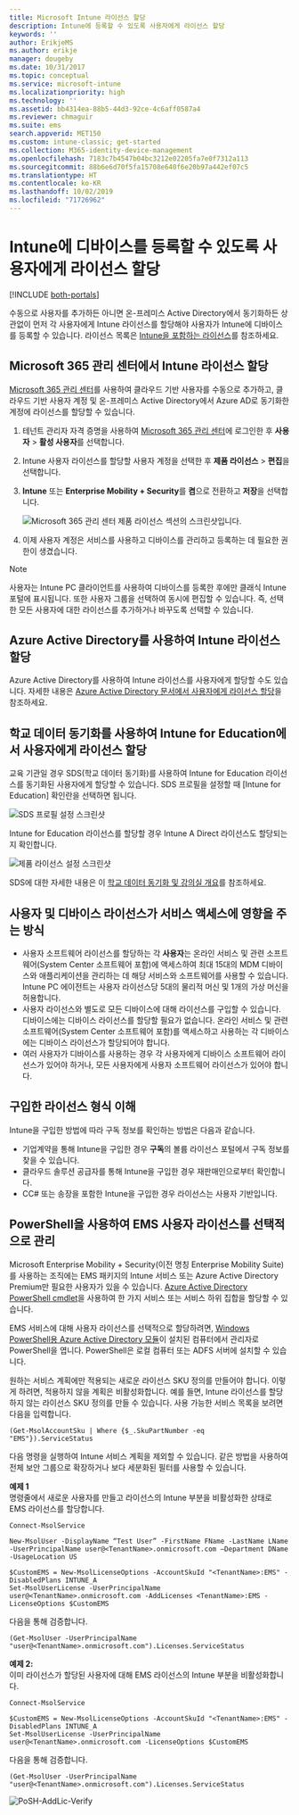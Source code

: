 ```yaml
---
title: Microsoft Intune 라이선스 할당
description: Intune에 등록할 수 있도록 사용자에게 라이선스 할당
keywords: ''
author: ErikjeMS
ms.author: erikje
manager: dougeby
ms.date: 10/31/2017
ms.topic: conceptual
ms.service: microsoft-intune
ms.localizationpriority: high
ms.technology: ''
ms.assetid: bb4314ea-88b5-44d3-92ce-4c6aff0587a4
ms.reviewer: chmaguir
ms.suite: ems
search.appverid: MET150
ms.custom: intune-classic; get-started
ms.collection: M365-identity-device-management
ms.openlocfilehash: 7183c7b4547b04bc3212e02205fa7e0f7312a113
ms.sourcegitcommit: 88b6e6d70f5fa15708e640f6e20b97a442ef07c5
ms.translationtype: HT
ms.contentlocale: ko-KR
ms.lasthandoff: 10/02/2019
ms.locfileid: "71726962"
---
```

# <a name="assign-licenses-to-users-so-they-can-enroll-devices-in-intune"></a>Intune에 디바이스를 등록할 수 있도록 사용자에게 라이선스 할당

[!INCLUDE [both-portals](../../intune-classic/includes/note-for-both-portals.md)]

수동으로 사용자를 추가하든 아니면 온-프레미스 Active Directory에서 동기화하든 상관없이 먼저 각 사용자에게 Intune 라이선스를 할당해야 사용자가 Intune에 디바이스를 등록할 수 있습니다. 라이선스 목록은 [Intune을 포함하는 라이선스](../licenses.md)를 참조하세요.

## <a name="assign-an-intune-license-in-the-microsoft-365-admin-center"></a>Microsoft 365 관리 센터에서 Intune 라이선스 할당

[Microsoft 365 관리 센터](http://go.microsoft.com/fwlink/p/?LinkId=698854)를 사용하여 클라우드 기반 사용자를 수동으로 추가하고, 클라우드 기반 사용자 계정 및 온-프레미스 Active Directory에서 Azure AD로 동기화한 계정에 라이선스를 할당할 수 있습니다.

1. 테넌트 관리자 자격 증명을 사용하여 [Microsoft 365 관리 센터](http://go.microsoft.com/fwlink/p/?LinkId=698854)에 로그인한 후 **사용자** > **활성 사용자**를 선택합니다.

2. Intune 사용자 라이선스를 할당할 사용자 계정을 선택한 후 **제품 라이선스** > **편집**을 선택합니다.

3. **Intune** 또는 **Enterprise Mobility + Security**를 **켬**으로 전환하고 **저장**을 선택합니다.

   ![Microsoft 365 관리 센터 제품 라이선스 섹션의 스크린샷입니다.](./media/licenses-assign/office-assign-license.png)

4. 이제 사용자 계정은 서비스를 사용하고 디바이스를 관리하고 등록하는 데 필요한 권한이 생겼습니다.

> [!NOTE]
> 사용자는 Intune PC 클라이언트를 사용하여 디바이스를 등록한 후에만 클래식 Intune 포털에 표시됩니다. 또한 사용자 그룹을 선택하여 동시에 편집할 수 있습니다. 즉, 선택한 모든 사용자에 대한 라이선스를 추가하거나 바꾸도록 선택할 수 있습니다.

## <a name="assign-an-intune-license-by-using-azure-active-directory"></a>Azure Active Directory를 사용하여 Intune 라이선스 할당

Azure Active Directory를 사용하여 Intune 라이선스를 사용자에게 할당할 수도 있습니다. 자세한 내용은 [Azure Active Directory 문서에서 사용자에게 라이선스 할당](https://docs.microsoft.com/azure/active-directory/active-directory-licensing-group-assignment-azure-portal)을 참조하세요. 

## <a name="use-school-data-sync-to-assign-licenses-to-users-in-intune-for-education"></a>학교 데이터 동기화를 사용하여 Intune for Education에서 사용자에게 라이선스 할당
교육 기관일 경우 SDS(학교 데이터 동기화)를 사용하여 Intune for Education 라이선스를 동기화된 사용자에게 할당할 수 있습니다. SDS 프로필을 설정할 때 [Intune for Education] 확인란을 선택하면 됩니다.  

![SDS 프로필 설정 스크린샷](./media/licenses-assign/i4e-sds-profile-setup-setting.png)

Intune for Education 라이선스를 할당할 경우 Intune A Direct 라이선스도 할당되는지 확인합니다.

![제품 라이선스 설정 스크린샷](./media/licenses-assign/i4e-set-licenses.png)

SDS에 대한 자세한 내용은 이 [학교 데이터 동기화 및 강의실 개요](https://support.office.com/article/Overview-of-School-Data-Sync-and-Classroom-f3d1147b-4ade-4905-8518-508e729f2e91)를 참조하세요.

## <a name="how-user-and-device-licenses-affect-access-to-services"></a>사용자 및 디바이스 라이선스가 서비스 액세스에 영향을 주는 방식
* 사용자 소프트웨어 라이선스를 할당하는 각 **사용자**는 온라인 서비스 및 관련 소프트웨어(System Center 소프트웨어 포함)에 액세스하여 최대 15대의 MDM 디바이스와 애플리케이션을 관리하는 데 해당 서비스와 소프트웨어를 사용할 수 있습니다. Intune PC 에이전트는 사용자 라이선스당 5대의 물리적 머신 및 1개의 가상 머신을 허용합니다.
* 사용자 라이선스와 별도로 모든 디바이스에 대해 라이선스를 구입할 수 있습니다. 디바이스에는 디바이스 라이선스를 할당할 필요가 없습니다. 온라인 서비스 및 관련 소프트웨어(System Center 소프트웨어 포함)를 액세스하고 사용하는 각 디바이스에는 디바이스 라이선스가 할당되어야 합니다.
* 여러 사용자가 디바이스를 사용하는 경우 각 사용자에게 디바이스 소프트웨어 라이선스가 있어야 하거나, 모든 사용자에게 사용자 소프트웨어 라이선스가 있어야 합니다.

## <a name="understanding-the-type-of-licenses-you-have-purchased"></a>구입한 라이선스 형식 이해

Intune을 구입한 방법에 따라 구독 정보를 확인하는 방법은 다음과 같습니다.

- 기업계약을 통해 Intune을 구입한 경우 **구독**의 볼륨 라이선스 포털에서 구독 정보를 찾을 수 있습니다.
- 클라우드 솔루션 공급자를 통해 Intune을 구입한 경우 재판매인으로부터 확인합니다.
- CC# 또는 송장을 포함한 Intune을 구입한 경우 라이선스는 사용자 기반입니다.




## <a name="use-powershell-to-selectively-manage-ems-user-licenses"></a>PowerShell을 사용하여 EMS 사용자 라이선스를 선택적으로 관리
Microsoft Enterprise Mobility + Security(이전 명칭 Enterprise Mobility Suite)를 사용하는 조직에는 EMS 패키지의 Intune 서비스 또는 Azure Active Directory Premium만 필요한 사용자가 있을 수 있습니다. [Azure Active Directory PowerShell cmdlet](https://msdn.microsoft.com/library/jj151815.aspx)을 사용하여 한 가지 서비스 또는 서비스 하위 집합을 할당할 수 있습니다.

EMS 서비스에 대해 사용자 라이선스를 선택적으로 할당하려면, [Windows PowerShell용 Azure Active Directory 모듈](https://msdn.microsoft.com/library/jj151815.aspx#bkmk_installmodule)이 설치된 컴퓨터에서 관리자로 PowerShell을 엽니다. PowerShell은 로컬 컴퓨터 또는 ADFS 서버에 설치할 수 있습니다.

원하는 서비스 계획에만 적용되는 새로운 라이선스 SKU 정의를 만들어야 합니다. 이렇게 하려면, 적용하지 않을 계획은 비활성화합니다. 예를 들면, Intune 라이선스를 할당하지 않는 라이선스 SKU 정의를 만들 수 있습니다. 사용 가능한 서비스 목록을 보려면 다음을 입력합니다.

    (Get-MsolAccountSku | Where {$_.SkuPartNumber -eq "EMS"}).ServiceStatus

다음 명령을 실행하여 Intune 서비스 계획을 제외할 수 있습니다. 같은 방법을 사용하여 전체 보안 그룹으로 확장하거나 보다 세분화된 필터를 사용할 수 있습니다.

**예제 1**<br>
명령줄에서 새로운 사용자를 만들고 라이선스의 Intune 부분을 비활성화한 상태로 EMS 라이선스를 할당합니다.

    Connect-MsolService

    New-MsolUser -DisplayName “Test User” -FirstName FName -LastName LName -UserPrincipalName user@<TenantName>.onmicrosoft.com –Department DName -UsageLocation US

    $CustomEMS = New-MsolLicenseOptions -AccountSkuId "<TenantName>:EMS" -DisabledPlans INTUNE_A
    Set-MsolUserLicense -UserPrincipalName user@<TenantName>.onmicrosoft.com -AddLicenses <TenantName>:EMS -LicenseOptions $CustomEMS


다음을 통해 검증합니다.

    (Get-MsolUser -UserPrincipalName "user@<TenantName>.onmicrosoft.com").Licenses.ServiceStatus

**예제 2:**<br>
이미 라이선스가 할당된 사용자에 대해 EMS 라이선스의 Intune 부분을 비활성화합니다.

    Connect-MsolService

    $CustomEMS = New-MsolLicenseOptions -AccountSkuId "<TenantName>:EMS" -DisabledPlans INTUNE_A
    Set-MsolUserLicense -UserPrincipalName user@<TenantName>.onmicrosoft.com -LicenseOptions $CustomEMS

다음을 통해 검증합니다.

    (Get-MsolUser -UserPrincipalName "user@<TenantName>.onmicrosoft.com").Licenses.ServiceStatus

![PoSH-AddLic-Verify](./media/licenses-assign/posh-addlic-verify.png)
